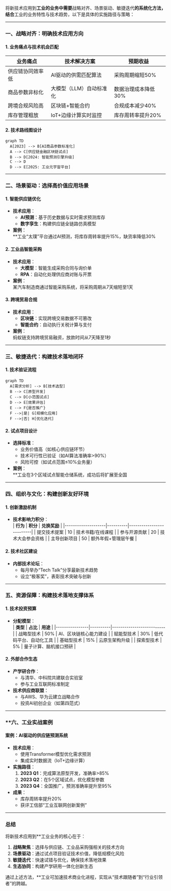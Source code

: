 将新技术应用到**工业的业务中需要**战略对齐、场景驱动、敏捷迭代**的系统化方法，结合**工业的业务特性与技术趋势，以下是具体的实施路径与策略：

---

### **一、战略对齐：明确技术应用方向**
#### **1. 业务痛点与技术机会匹配**
| **业务痛点**           | **技术解决方案**              | **预期收益**                  |
|------------------------|-------------------------------|------------------------------|
| 供应链协同效率低        | AI驱动的供需匹配算法           | 采购周期缩短50%               |
| 商品参数非标化          | 大模型（LLM）自动标准化        | 数据治理成本降低30%           |
| 跨境合规风险高          | 区块链+智能合约                | 合规成本减少40%               |
| 库存管理粗放            | IoT+边缘计算实时监控           | 库存周转率提升20%             |

#### **2. 技术路线图设计**
```mermaid
graph TD
  A[2023] --> B[AI商品参数标准化]
  A --> C[供应链金融区块链试点]
  B --> D[2024: 智能预测引擎升级]
  C --> D
  D --> E[2025: 工业元宇宙平台]
```

---

### **二、场景驱动：选择高价值应用场景**
#### **1. 智能供应链优化**
- **技术应用**：
    - **AI预测**：基于历史数据与实时需求预测库存
    - **数字孪生**：构建供应链全链路仿真模型
- **案例**：  
  **工业“太璞”平台通过AI预测，将库存周转率提升15%，缺货率降低30%

#### **2. 工业品智能采购**
- **技术应用**：
    - **大模型**：智能生成采购合同与询价单
    - **RPA**：自动化处理供应商对账与开票
- **案例**：  
  某汽车制造商通过智能采购系统，将采购周期从7天缩短至1天

#### **3. 跨境贸易合规**
- **技术应用**：
    - **区块链**：实现跨境交易数据不可篡改
    - **智能合约**：自动执行关税计算与支付
- **案例**：  
  蚂蚁链支持跨境贸易融资，放款时间从7天降至1秒

---

### **三、敏捷迭代：构建技术落地闭环**
#### **1. 技术验证流程**
```mermaid
graph TD
  A[需求分析] --> B[技术选型]
  B --> C[原型开发]
  C --> D[小范围试点]
  D --> E[效果评估]
  E --> F{是否推广}
  F -->|是| G[规模化应用]
  F -->|否| H[优化迭代]
```

#### **2. 试点项目设计**
- **选择标准**：
    - 业务价值高（如核心供应链环节）
    - 技术可行性已验证（如AI算法准确率>90%）
    - 风险可控（如试点范围≤10%业务量）
- **案例**：  
  **工业在3个区域试点智能仓储系统，成功后将扩展至全国

---

### **四、组织与文化：构建创新友好环境**
#### **1. 创新激励机制**
- **技术影响力积分**：  
  | **行为**           | **积分** | **兑换奖励**              |
  |--------------------|----------|--------------------------|
  | 提交技术提案        | 10       | 技术书籍/在线课程         |
  | 参与开源贡献        | 20       | 技术大会参会资格          |
  | 主导创新项目        | 50       | 额外年假+管理层午餐       |

#### **2. 技术社区建设**
- **内部技术论坛**：
    - 每月举办“Tech Talk”分享最新技术趋势
    - 设立“极客奖”，表彰技术突破与创新

---

### **五、资源保障：构建技术落地支撑体系**
#### **1. 技术投资预算**
- **分配模型**：  
  | **类型**       | **占比** | **用途**                  |
  |----------------|----------|--------------------------|
  | 战略型技术     | 50%      | AI、区块链核心能力建设    |
  | 赋能型技术     | 30%      | 低代码平台、自动化工具    |
  | 基础型技术     | 15%      | 云原生架构升级            |
  | 探索型技术     | 5%       | 量子计算、脑机接口预研    |

#### **2. 外部合作生态**
- **产学研合作**：
    - 与清华、中科院共建联合实验室
    - 参与工业互联网标准制定
- **技术供应商联盟**：
    - 与AWS、华为云建立战略合作
    - 投资AI初创企业（如第四范式）

---

### **六、**工业实战案例**
#### **案例：AI驱动的供应链预测系统**
- **技术应用**：
    - 使用Transformer模型优化需求预测
    - 集成实时数据流（IoT+边缘计算）
- **实施路径**：
    1. **2023 Q1**：完成算法原型开发，准确率>85%
    2. **2023 Q2**：在5个区域试点，优化模型参数
    3. **2023 Q4**：全国推广，预测准确率提升至95%
- **成果**：
    - 库存周转率提升20%
    - 获评工信部“工业互联网创新案例”

---

### **总结**
将新技术应用到**工业业务的核心在于：
1. **战略聚焦**：选择与供应链、工业品采购强相关的技术方向
2. **场景驱动**：通过试点项目验证技术价值，降低规模化风险
3. **敏捷迭代**：快速试错与优化，确保技术落地效果
4. **生态协同**：构建产学研用一体化创新生态

通过上述方法，**工业可加速技术商业化进程，实现从“技术跟随者”到“行业引领者”的跨越。